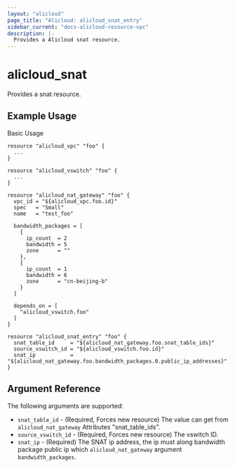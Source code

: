 ```yaml
---
layout: "alicloud"
page_title: "Alicloud: alicloud_snat_entry"
sidebar_current: "docs-alicloud-resource-vpc"
description: |-
  Provides a Alicloud snat resource.
---
```


# alicloud\_snat

Provides a snat resource.

## Example Usage

Basic Usage

```
resource "alicloud_vpc" "foo" {
  ...
}

resource "alicloud_vswitch" "foo" {
  ...
}

resource "alicloud_nat_gateway" "foo" {
  vpc_id = "${alicloud_vpc.foo.id}"
  spec   = "Small"
  name   = "test_foo"

  bandwidth_packages = [
    {
      ip_count  = 2
      bandwidth = 5
      zone      = ""
    },
    {
      ip_count  = 1
      bandwidth = 6
      zone      = "cn-beijing-b"
    }
  ]

  depends_on = [
    "alicloud_vswitch.foo"
  ]
}

resource "alicloud_snat_entry" "foo" {
  snat_table_id     = "${alicloud_nat_gateway.foo.snat_table_ids}"
  source_vswitch_id = "${alicloud_vswitch.foo.id}"
  snat_ip           = "${alicloud_nat_gateway.foo.bandwidth_packages.0.public_ip_addresses}"
}
```
## Argument Reference

The following arguments are supported:

* `snat_table_id` - (Required, Forces new resource) The value can get from `alicloud_nat_gateway` Attributes "snat_table_ids".
* `source_vswitch_id` - (Required, Forces new resource) The vswitch ID.
* `snat_ip` - (Required) The SNAT ip address, the ip must along bandwidth package public ip which `alicloud_nat_gateway` argument `bandwidth_packages`.
